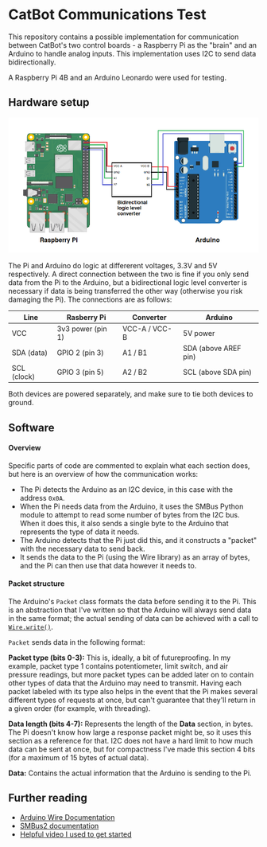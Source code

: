 # CatBot Communications Test
This repository contains a possible implementation for communication between CatBot's two control boards - a Raspberry Pi as the "brain" and an Arduino to handle analog inputs. This implementation uses I2C to send data bidirectionally.

A Raspberry Pi 4B and an Arduino Leonardo were used for testing.

## Hardware setup

![Hardware](img/hardware.png)

The Pi and Arduino do logic at differerent voltages, 3.3V and 5V respectively. A direct connection between the two is fine if you only send data from the Pi to the Arduino, but a bidirectional logic level converter is necessary if data is being transferred the other way (otherwise you risk damaging the Pi). The connections are as follows:

| Line | Rasberry Pi | Converter | Arduino |
|------|-------------|-----------|---------|
| VCC | 3v3 power (pin 1) | VCC-A / VCC-B | 5V power |
| SDA (data) | GPIO 2 (pin 3) | A1 / B1 | SDA (above AREF pin)
| SCL (clock) | GPIO 3 (pin 5) | A2 / B2 | SCL (above SDA pin)

Both devices are powered separately, and make sure to tie both devices to ground.

## Software

#### Overview

Specific parts of code are commented to explain what each section does, but here is an overview of how the communication works:
* The Pi detects the Arduino as an I2C device, in this case with the address `0x0A`.
* When the Pi needs data from the Arduino, it uses the SMBus Python module to attempt to read some number of bytes from the I2C bus. When it does this, it also sends a single byte to the Arduino that represents the type of data it needs.
* The Arduino detects that the Pi just did this, and it constructs a "packet" with the necessary data to send back.
* It sends the data to the Pi (using the Wire library) as an array of bytes, and the Pi can then use that data however it needs to.

#### Packet structure

The Arduino's `Packet` class formats the data before sending it to the Pi. This is an abstraction that I've written so that the Arduino will always send data in the same format; the actual sending of data can be achieved with a call to [`Wire.write()`](https://reference.arduino.cc/reference/en/language/functions/communication/wire/write/).

`Packet` sends data in the following format:

**Packet type (bits 0-3):** This is, ideally, a bit of futureproofing. In my example, packet type 1 contains potentiometer, limit switch, and air pressure readings, but more packet types can be added later on to contain other types of data that the Arduino may need to transmit. Having each packet labeled with its type also helps in the event that the Pi makes several different types of requests at once, but can't guarantee that they'll return in a given order (for example, with threading).

**Data length (bits 4-7):** Represents the length of the **Data** section, in bytes. The Pi doesn't know how large a response packet might be, so it uses this section as a reference for that. I2C does not have a hard limit to how much data can be sent at once, but for compactness I've made this section 4 bits (for a maximum of 15 bytes of actual data).

**Data:** Contains the actual information that the Arduino is sending to the Pi.

## Further reading

* [Arduino Wire Documentation](https://reference.arduino.cc/reference/en/language/functions/communication/wire/)
* [SMBus2 documentation](https://smbus2.readthedocs.io/en/latest/index.html)
* [Helpful video I used to get started](https://www.youtube.com/watch?v=me7mhrRbspk&ab_channel=DroneBotWorkshop)